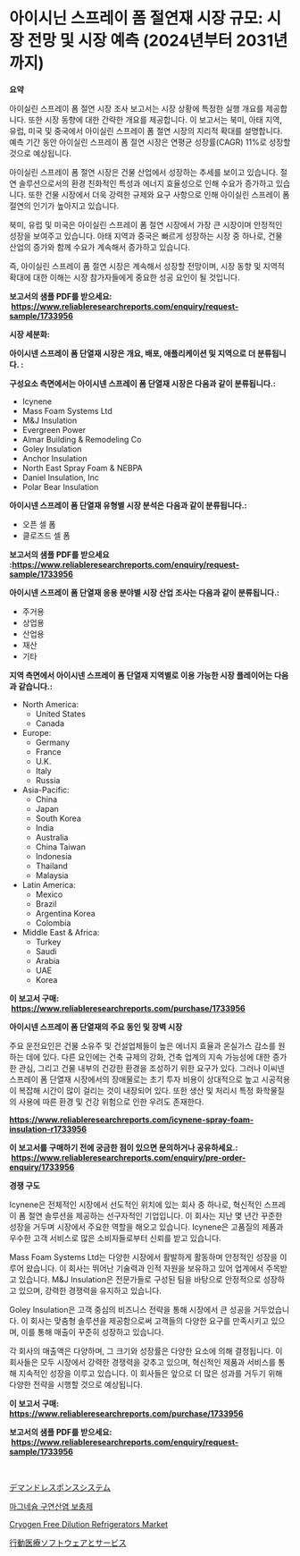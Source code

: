 <p><h1>아이시닌 스프레이 폼 절연재 시장 규모: 시장 전망 및 시장 예측 (2024년부터 2031년까지)</h1></p><p><strong>요약</strong></p>
<p><p>아이실린 스프레이 폼 절연 시장 조사 보고서는 시장 상황에 특정한 실행 개요를 제공합니다. 또한 시장 동향에 대한 간략한 개요를 제공합니다. 이 보고서는 북미, 아태 지역, 유럽, 미국 및 중국에서 아이실린 스프레이 폼 절연 시장의 지리적 확대를 설명합니다. 예측 기간 동안 아이실린 스프레이 폼 절연 시장은 연평균 성장률(CAGR) 11%로 성장할 것으로 예상됩니다.</p><p>아이실린 스프레이 폼 절연 시장은 건물 산업에서 성장하는 추세를 보이고 있습니다. 절연 솔루션으로서의 환경 친화적인 특성과 에너지 효율성으로 인해 수요가 증가하고 있습니다. 또한 건물 시장에서 더욱 강력한 규제와 요구 사항으로 인해 아이실린 스프레이 폼 절연의 인기가 높아지고 있습니다. </p><p>북미, 유럽 및 미국은 아이실린 스프레이 폼 절연 시장에서 가장 큰 시장이며 안정적인 성장을 보여주고 있습니다. 아태 지역과 중국은 빠르게 성장하는 시장 중 하나로, 건물 산업의 증가와 함께 수요가 계속해서 증가하고 있습니다.</p><p>즉, 아이실린 스프레이 폼 절연 시장은 계속해서 성장할 전망이며, 시장 동향 및 지역적 확대에 대한 이해는 시장 참가자들에게 중요한 성공 요인이 될 것입니다.</p></p>
<p><strong>보고서의 샘플 PDF를 받으세요: &nbsp;<a href="https://www.reliableresearchreports.com/enquiry/request-sample/1733956">https://www.reliableresearchreports.com/enquiry/request-sample/1733956</a></strong></p>
<p><strong>시장 세분화:</strong></p>
<p><strong> 아이시넨 스프레이 폼 단열재 시장은 개요, 배포, 애플리케이션 및 지역으로 더 분류됩니다. :</strong></p>
<p><strong>구성요소 측면에서는 아이시넨 스프레이 폼 단열재 시장은 다음과 같이 분류됩니다.:</strong></p>
<p><ul><li>Icynene</li><li>Mass Foam Systems Ltd</li><li>M&J Insulation</li><li>Evergreen Power</li><li>Almar Building & Remodeling Co</li><li>Goley Insulation</li><li>Anchor Insulation</li><li>North East Spray Foam & NEBPA</li><li>Daniel Insulation, Inc</li><li>Polar Bear Insulation</li></ul></p>
<p><strong> 아이시넨 스프레이 폼 단열재 유형별 시장 분석은 다음과 같이 분류됩니다.:</strong></p>
<p><ul><li>오픈 셀 폼</li><li>클로즈드 셀 폼</li></ul></p>
<p><strong>보고서의 샘플 PDF를 받으세요 :<a href="https://www.reliableresearchreports.com/enquiry/request-sample/1733956">https://www.reliableresearchreports.com/enquiry/request-sample/1733956</a></strong></p>
<p><strong> 아이시넨 스프레이 폼 단열재 응용 분야별 시장 산업 조사는 다음과 같이 분류됩니다.:</strong></p>
<p><ul><li>주거용</li><li>상업용</li><li>산업용</li><li>재산</li><li>기타</li></ul></p>
<p><strong>지역 측면에서 아이시넨 스프레이 폼 단열재 지역별로 이용 가능한 시장 플레이어는 다음과 같습니다.:</strong></p>
<p><ul>
    <li>
        North America:
        <ul>
            <li>United States</li>
            <li>Canada</li>
        </ul>
    </li>
    <li>
        Europe:
        <ul>
            <li>Germany</li>
            <li>France</li>
            <li>U.K.</li>
            <li>Italy</li>
            <li>Russia</li>
        </ul>
    </li>
    <li>
        Asia-Pacific:
        <ul>
            <li>China</li>
            <li>Japan</li>
            <li>South Korea</li>
            <li>India</li>
            <li>Australia</li>
            <li>China Taiwan</li>
            <li>Indonesia</li>
            <li>Thailand</li>
            <li>Malaysia</li>
        </ul>
    </li>
    <li>
        Latin America:
        <ul>
            <li>Mexico</li>
            <li>Brazil</li>
            <li>Argentina Korea</li>
            <li>Colombia</li>
        </ul>
    </li>
    <li>
        Middle East & Africa:
        <ul>
            <li>Turkey</li>
            <li>Saudi</li>
            <li>Arabia</li>
            <li>UAE</li>
            <li>Korea</li>
        </ul>
    </li>
    </ul></p>
<p><strong>이 보고서 구매: &nbsp;<a href="https://www.reliableresearchreports.com/purchase/1733956">https://www.reliableresearchreports.com/purchase/1733956</a></strong></p>
<p><strong>아이시넨 스프레이 폼 단열재의 주요 동인 및 장벽 시장</strong></p>
<p><p>주요 운전요인은 건물 소유주 및 건설업체들이 높은 에너지 효율과 온실가스 감소를 원하는 데에 있다. 다른 요인에는 건축 규제의 강화, 건축 업계의 지속 가능성에 대한 증가한 관심, 그리고 건물 내부의 건강한 환경을 조성하기 위한 요구가 있다. 그러나 이씨넨 스프레이 폼 단열재 시장에서의 장애물로는 초기 투자 비용이 상대적으로 높고 시공적용이 복잡해 시간이 많이 걸리는 것이 내장되어 있다. 또한 생산 및 처리시 특정 화학물질의 사용에 따른 환경 및 건강 위험으로 인한 우려도 존재한다.</p></p>
<p><strong><a href="https://www.reliableresearchreports.com/icynene-spray-foam-insulation-r1733956">https://www.reliableresearchreports.com/icynene-spray-foam-insulation-r1733956</a></strong></p>
<p><strong>이 보고서를 구매하기 전에 궁금한 점이 있으면 문의하거나 공유하세요.: &nbsp;<a href="https://www.reliableresearchreports.com/enquiry/pre-order-enquiry/1733956">https://www.reliableresearchreports.com/enquiry/pre-order-enquiry/1733956</a></strong></p>
<p><strong>경쟁 구도</strong></p>
<p><p>Icynene은 전체적인 시장에서 선도적인 위치에 있는 회사 중 하나로, 혁신적인 스프레이 폼 절연 솔루션을 제공하는 선구자적인 기업입니다. 이 회사는 지난 몇 년간 꾸준한 성장을 거두며 시장에서 주요한 역할을 해오고 있습니다. Icynene은 고품질의 제품과 우수한 고객 서비스로 많은 소비자들로부터 신뢰를 받고 있습니다.</p><p>Mass Foam Systems Ltd는 다양한 시장에서 활발하게 활동하며 안정적인 성장을 이루어 왔습니다. 이 회사는 뛰어난 기술력과 인적 자원을 보유하고 있어 업계에서 주목받고 있습니다. M&J Insulation은 전문가들로 구성된 팀을 바탕으로 안정적으로 성장하고 있으며, 강력한 경쟁력을 유지하고 있습니다.</p><p>Goley Insulation은 고객 중심의 비즈니스 전략을 통해 시장에서 큰 성공을 거두었습니다. 이 회사는 맞춤형 솔루션을 제공함으로써 고객들의 다양한 요구를 만족시키고 있으며, 이를 통해 매출이 꾸준히 성장하고 있습니다.</p><p>각 회사의 매출액은 다양하며, 그 크기와 성장률은 다양한 요소에 의해 결정됩니다. 이 회사들은 모두 시장에서 강력한 경쟁력을 갖추고 있으며, 혁신적인 제품과 서비스를 통해 지속적인 성장을 이루고 있습니다. 이 회사들은 앞으로 더 많은 성과를 거두기 위해 다양한 전략을 시행할 것으로 예상됩니다.</p></p>
<p><strong>이 보고서 구매: &nbsp; <a href="https://www.reliableresearchreports.com/purchase/1733956">https://www.reliableresearchreports.com/purchase/1733956</a></strong></p>
<p><strong>보고서의 샘플 PDF를 받으세요: &nbsp;<a href="https://www.reliableresearchreports.com/enquiry/request-sample/1733956">https://www.reliableresearchreports.com/enquiry/request-sample/1733956</a></strong><strong></strong></p>
<p>&nbsp;</p>
<p><p><a href="https://medium.com/@jackparker654/%E9%9C%80%E8%A6%81%E5%AF%BE%E5%BF%9C%E3%82%B7%E3%82%B9%E3%83%86%E3%83%A0%E5%B8%82%E5%A0%B4-2031%E5%B9%B4%E3%81%BE%E3%81%A7%E3%81%AE%E6%88%90%E5%8A%9F%E3%81%99%E3%82%8B%E3%83%93%E3%82%B8%E3%83%8D%E3%82%B9%E6%88%A6%E7%95%A5%E3%81%AE%E9%8D%B5-acea949f0b50">デマンドレスポンスシステム</a></p><p><a href="https://medium.com/@juracy1980/%EB%A7%88%EA%B7%B8%EB%84%A4%EC%8A%98-%EC%8B%9C%ED%8A%B8%EB%A5%B4%EC%82%B0-%EB%B3%B4%EC%B6%A9%EC%A0%9C-%EC%8B%9C%EC%9E%A5-%EA%B7%9C%EB%AA%A8-cagr-%ED%8A%B8%EB%A0%8C%EB%93%9C-2024-2030-037e793a061c">마그네슘 구연산염 보충제</a></p><p><a href="https://github.com/GroverBarry/Market-Research-Report-List-4/blob/main/cryogen-free-dilution-refrigerators-market.md">Cryogen Free Dilution Refrigerators Market</a></p><p><a href="https://medium.com/@amiles.fermin/%E8%A1%8C%E5%8B%95%E5%81%A5%E5%BA%B7%E3%82%B1%E3%82%A2%E3%82%BD%E3%83%95%E3%83%88%E3%82%A6%E3%82%A7%E3%82%A2%E3%81%8A%E3%82%88%E3%81%B3%E3%82%B5%E3%83%BC%E3%83%93%E3%82%B9%E5%B8%82%E5%A0%B4-%E7%A8%AE%E9%A1%9E-%E3%82%A2%E3%83%97%E3%83%AA%E3%82%B1%E3%83%BC%E3%82%B7%E3%83%A7%E3%83%B3-%E3%81%8A%E3%82%88%E3%81%B3%E5%9C%B0%E7%90%86%E3%81%AB%E3%82%88%E3%82%8B%E5%8C%85%E6%8B%AC%E7%9A%84%E3%81%AA%E8%A9%95%E4%BE%A1-91387ae5d18c">行動医療ソフトウェアとサービス</a></p></p>
